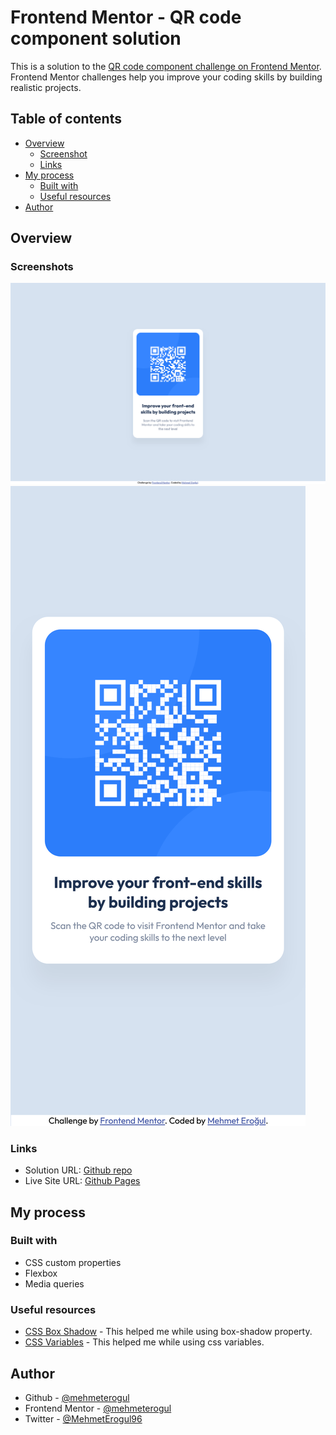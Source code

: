 # Frontend Mentor - QR code component solution

This is a solution to the [QR code component challenge on Frontend Mentor](https://www.frontendmentor.io/challenges/qr-code-component-iux_sIO_H). Frontend Mentor challenges help you improve your coding skills by building realistic projects.

## Table of contents

- [Overview](#overview)
  - [Screenshot](#screenshot)
  - [Links](#links)
- [My process](#my-process)
  - [Built with](#built-with)
  - [Useful resources](#useful-resources)
- [Author](#author)

## Overview

### Screenshots

![](screenshots/desktop.png)
![](screenshots/mobile.png)

### Links

- Solution URL: [Github repo](https://github.com/mehmeterogul/qr-code-component)
- Live Site URL: [Github Pages](https://mehmeterogul.github.io/qr-code-component/)

## My process

### Built with

- CSS custom properties
- Flexbox
- Media queries

### Useful resources

- [CSS Box Shadow](https://www.w3schools.com/css/css3_shadows_box.asp) - This helped me while using box-shadow property.
- [CSS Variables](https://www.w3schools.com/css/css3_variables.asp) - This helped me while using css variables.

## Author

- Github - [@mehmeterogul](https://www.github.com/mehmeterogul)
- Frontend Mentor - [@mehmeterogul](https://www.frontendmentor.io/profile/mehmeterogul)
- Twitter - [@MehmetErogul96](https://www.twitter.com/MehmetErogul96)
